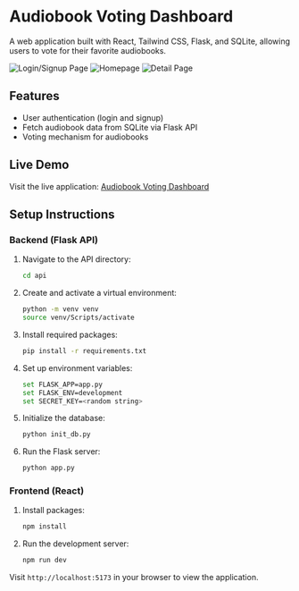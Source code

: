 # Audiobook Voting Dashboard

A web application built with React, Tailwind CSS, Flask, and SQLite, allowing users to vote for their favorite audiobooks.

![Login/Signup Page](https://i.imgur.com/84aD1LF.png)
![Homepage](https://i.imgur.com/Aqc4JAQ.png)
![Detail Page](https://i.imgur.com/rknG9JZ.png)

## Features

- User authentication (login and signup)
- Fetch audiobook data from SQLite via Flask API
- Voting mechanism for audiobooks

## Live Demo

Visit the live application: [Audiobook Voting Dashboard](https://voting-dashboard-homepage.onrender.com/)

## Setup Instructions

### Backend (Flask API)

1. Navigate to the API directory:
   ```bash
   cd api
   ```

2. Create and activate a virtual environment:
   ```bash
   python -m venv venv
   source venv/Scripts/activate
   ```

3. Install required packages:
   ```bash
   pip install -r requirements.txt
   ```

4. Set up environment variables:
   ```bash
   set FLASK_APP=app.py
   set FLASK_ENV=development
   set SECRET_KEY=<random string>
   ```

5. Initialize the database:
   ```bash
   python init_db.py
   ```

6. Run the Flask server:
   ```bash
   python app.py
   ```

### Frontend (React)

1. Install packages:
   ```bash
   npm install
   ```

2. Run the development server:
   ```bash
   npm run dev
   ```

Visit `http://localhost:5173` in your browser to view the application.
